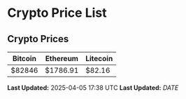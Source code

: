 # Crypto Price List

## Crypto Prices
| Bitcoin | Ethereum | Litecoin |
| ------- | -------- | -------- |
| $82846 | $1786.91 | $82.16 |
**Last Updated:** 2025-04-05 17:38 UTC
**Last Updated:** $DATE$
